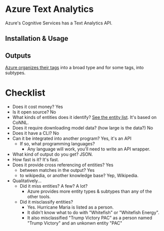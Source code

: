 # Azure Text Analytics

Azure's Cognitive Services has a Text Analytics API.

## Installation & Usage



## Outputs

[Azure organizes their tags][azure_entity_list] into a broad type and for some tags, into subtypes.

[azure_entity_list]: https://docs.microsoft.com/en-us/azure/cognitive-services/text-analytics/how-tos/text-analytics-how-to-entity-linking#supported-types-for-named-entity-recognition

# Checklist

- Does it cost money? Yes
- Is it open source? No
- What kinds of entities does it identify? [See the entity list][azure_entity_list]. It's based on CoNNL.
- Does it require downloading model data? (how large is the data?) No
- Does it have a CLI? No
- Can it be integrated into another program? Yes, it's an API
    - If so, what programming languages? 
        - Any language will work, you'll need to write an API wrapper.
- What kind of output do you get? JSON.
- How fast is it?  It's fast.
- Does it provide cross referencing of entities? Yes
    - between matches in the output? Yes
    - to wikipedia, or another knowledge base? Yep, Wikipedia.
- Qualitatively...
    - Did it miss entities?  A few?  A lot?
        - Azure provides more entity types & subtypes than any of the other tools.
    - Did it misclassify entities?
        - Yes.  Hurricane Maria is listed as a person.
        - It didn't know what to do with "Whitefish" or "Whitefish Energy".
        - It also misclassified "Trump Victory PAC" as a person named "Trump Victory" and an unkonwn entity "PAC"
